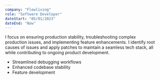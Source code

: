 ```yaml
---
company: "Flowliving"
role: "Software Developer"
dateStart: "05/01/2023"
dateEnd: "Now"
---
```


I focus on ensuring production stability, troubleshooting complex production issues, and implementing feature enhancements. I identify root causes of issues and apply patches to maintain a seamless tech stack, all while contributing to ongoing product development.

- Streamlined debugging workflows
- Enhanced codebase stability
- Feature development
